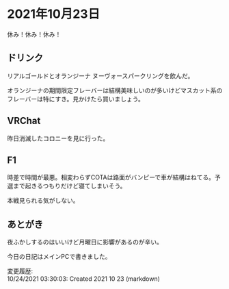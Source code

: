 # 2021年10月23日

休み！休み！休み！

## ドリンク

リアルゴールドとオランジーナ ヌーヴォースパークリングを飲んだ。

オランジーナの期間限定フレーバーは結構美味しいのが多いけどマスカット系のフレーバーは特にすき。見かけたら買いましょう。

## VRChat

昨日消滅したコロニーを見に行った。

## F1

時差で時間が最悪。相変わらずCOTAは路面がバンピーで車が結構はねてる。予選まで起きるつもりだけど寝てしまいそう。

本戦見られる気がしない。

## あとがき

夜ふかしするのはいいけど月曜日に影響があるのが辛い。

今日の日記はメインPCで書きました。

変更履歴:  
10/24/2021 03:30:03: Created 2021 10 23 (markdown)  

